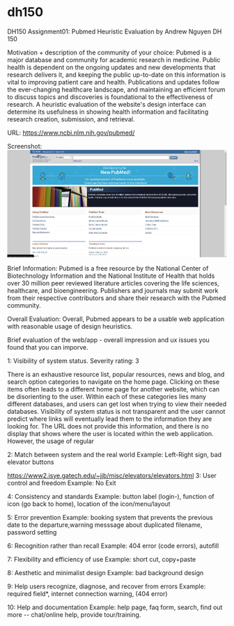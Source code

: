 # dh150
DH150 Assignment01: Pubmed Heuristic Evaluation by Andrew Nguyen DH 150

Motivation + description of the community of your choice: Pubmed is a major database and community for academic research in medicine. Public health is dependent on the ongoing updates and new developments that research delivers it, and keeping the public up-to-date on this information is vital to improving patient care and health. Publications and updates follow the ever-changing healthcare landscape, and maintaining an efficient forum to discuss topics and discoveries is foundational to the effectiveness of research. A heuristic evaluation of the website's design interface can determine its usefulness in showing health information and facilitating research creation, submission, and retrieval.

URL: https://www.ncbi.nlm.nih.gov/pubmed/

Screenshot: ![dh150](Screenshot_1.png)

Brief Information: Pubmed is a free resource by the National Center of Biotechnology Information and the National Institute of Health that holds over 30 million peer reviewed literature articles covering the life sciences, healthcare, and bioengineering. Publishers and journals may submit work from their respective contributors and share their research with the Pubmed community.

Overall Evaluation: Overall, Pubmed appears to be a usable web application with reasonable usage of design heuristics.

Brief evaluation of the web/app - overall impression and ux issues you found that you can imporve.

1: Visibility of system status. Severity rating: 3

There is an exhaustive resource list, popular resources, news and blog, and search option categories to navigate on the home page. Clicking on these items often leads to a different home page for another website, which can be disorienting to the user. Within each of these categories lies many different databases, and users can get lost when trying to view their needed databases. Visibility of system status is not transparent and the user cannot predict where links will eventually lead them to the information they are looking for. The URL does not provide this information, and there is no display that shows where the user is located within the web application. However, the usage of regular 


2: Match between system and the real world
Example: Left-Right sign, bad elevator buttons

https://www2.isye.gatech.edu/~jjb/misc/elevators/elevators.html
3: User control and freedom
Example: No Exit

4: Consistency and standards
Example: button label (login-), function of icon (go back to home), location of the icon/menu/layout

5: Error prevention
Example: booking system that prevents the previous date to the departure,warning messsage about duplicated filename, password setting

6: Recognition rather than recall
Example: 404 error (code errors), autofill

7: Flexibility and efficiency of use
Example: short cut, copy+paste

8: Aesthetic and minimalist design
Example: bad background design

9: Help users recognize, diagnose, and recover from errors
Example: required field*, internet connection warning, (404 error)

10: Help and documentation
Example: help page, faq form, search, find out more -- chat/online help, provide tour/training.
